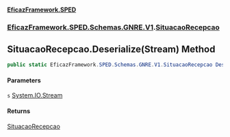 #### [EficazFramework.SPED](EficazFrameworkSPED.md 'EficazFramework SPED')
### [EficazFramework.SPED.Schemas.GNRE.V1](EficazFramework.SPED.Schemas.GNRE.V1.md 'EficazFramework.SPED.Schemas.GNRE.V1').[SituacaoRecepcao](EficazFramework.SPED.Schemas.GNRE.V1/SituacaoRecepcao.md 'EficazFramework.SPED.Schemas.GNRE.V1.SituacaoRecepcao')

## SituacaoRecepcao.Deserialize(Stream) Method

```csharp
public static EficazFramework.SPED.Schemas.GNRE.V1.SituacaoRecepcao Deserialize(System.IO.Stream s);
```
#### Parameters

<a name='EficazFramework.SPED.Schemas.GNRE.V1.SituacaoRecepcao.Deserialize(System.IO.Stream).s'></a>

`s` [System.IO.Stream](https://docs.microsoft.com/en-us/dotnet/api/System.IO.Stream 'System.IO.Stream')

#### Returns
[SituacaoRecepcao](EficazFramework.SPED.Schemas.GNRE.V1/SituacaoRecepcao.md 'EficazFramework.SPED.Schemas.GNRE.V1.SituacaoRecepcao')